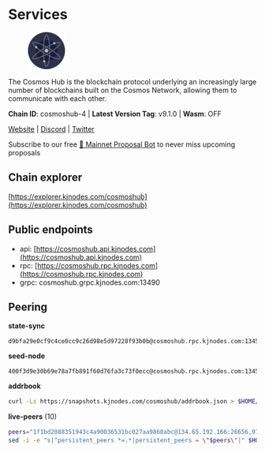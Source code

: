# Services

<figure><img src="https://raw.githubusercontent.com/kj89/cosmos-images/main/logos/cosmoshub.png" alt=""><figcaption></figcaption></figure>

The Cosmos Hub is the blockchain protocol underlying an  increasingly large number of blockchains built on the  Cosmos Network, allowing them to communicate with each other.

**Chain ID**: cosmoshub-4 | **Latest Version Tag**: v9.1.0 | **Wasm**: OFF

[Website](https://hub.cosmos.network) | [Discord](https://discord.gg/cosmosnetwork) | [Twitter](https://twitter.com/cosmoshub)



Subscribe to our free [🤖 Mainnet Proposal Bot](https://t.me/kjnodes_proposal_bot) to never miss upcoming proposals


## Chain explorer
[https://explorer.kjnodes.com/cosmoshub](https://explorer.kjnodes.com/cosmoshub)

## Public endpoints

* api: [https://cosmoshub.api.kjnodes.com](https://cosmoshub.api.kjnodes.com)
* rpc: [https://cosmoshub.rpc.kjnodes.com](https://cosmoshub.rpc.kjnodes.com)
* grpc: cosmoshub.grpc.kjnodes.com:13490

## Peering

**state-sync**

```text
d9bfa29e0cf9c4ce0cc9c26d98e5d97228f93b0b@cosmoshub.rpc.kjnodes.com:13456
```

**seed-node**

```text
400f3d9e30b69e78a7fb891f60d76fa3c73f0ecc@cosmoshub.rpc.kjnodes.com:13459
```

**addrbook**
```bash
curl -Ls https://snapshots.kjnodes.com/cosmoshub/addrbook.json > $HOME/.gaia/config/addrbook.json
```

**live-peers** (10)
```bash
peers="1f1bd2088351943c4a90036531bc027aa9860abc@134.65.192.166:26656,971ed177b284db42108187867cb8694df48ac742@95.217.205.41:26656,81062b9a8807a1229543b84bae2898c50a1b1dfc@52.211.169.132:26656,25d3ec5a00235fe95d7a87bab54f03b6ac1962ba@34.78.95.235:26656,7fbd001395634160be66bbcf08651fed5e0b9b64@162.19.18.137:7001,edaf53d23f324a6e3970dd39906d04ce3a1a1e31@135.181.54.227:26656,0eeb20e044d632b279e67f2fe91f50e4fceab1fd@159.223.223.84:26656,d32dfbb1a39d6ad97d24107a1b6c3d0018ca0fec@45.77.181.31:26656,b858ca4f3fed2c36b949cf67188b126e2542a39a@135.181.215.115:26726,d9bfa29e0cf9c4ce0cc9c26d98e5d97228f93b0b@65.109.88.38:13456"
sed -i -e "s|^persistent_peers *=.*|persistent_peers = \"$peers\"|" $HOME/.gaia/config/config.toml
```
